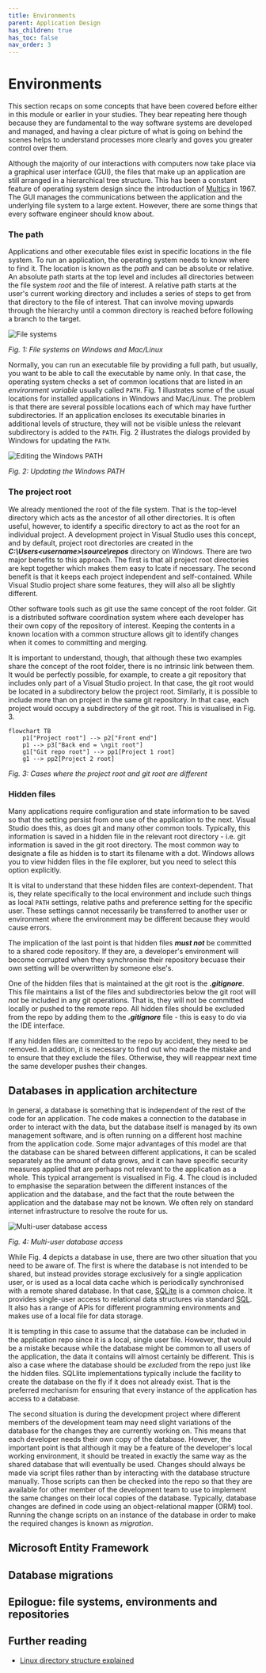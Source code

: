 ```yaml
---
title: Environments
parent: Application Design
has_children: true
has_toc: false
nav_order: 3
---
```


# Environments

This section recaps on some concepts that have been covered before either in this module or
earlier in your studies. They bear repeating here though because they are fundamental to the
way software systems are developed and managed, and having a clear picture of what is going on
behind the scenes helps to understand processes more clearly and goves you greater control over
them.

Although the majority of our interactions with computers now take place via a graphical user
interface (GUI), the files that make up an application are still arranged in a hierarchical tree
structure. This has been a constant feature of operating system design since the introduction of
[Multics](https://en.wikipedia.org/wiki/Hierarchical_file_system) in 1967.
The GUI manages the communications between the application and the underlying file system to a
large extent. However, there are some things that every software engineer should know about.

### The path

Applications and other executable files exist in specific locations in the file system. To run
an application, the operating system needs to know where to find it. The location is known as
the *path* and can be absolute or relative. An absolute path starts at the top level and includes
all directories between the file system *root* and the file of interest. A relative path starts
at the user's current working directory and includes a series of steps to get from that directory
to the file of interest. That can involve moving upwards through the hierarchy until a common
directory is reached before following a branch to the target.

![File systems](../../images/file_systems.png)

*Fig. 1: File systems on Windows and Mac/Linux*

Normally, you can run an executable file by providing a full path, but usually, you want to be
able to call the executable by name only. In that case, the operating system checks a set of
common locations that are listed in an *environment variable* usually called `PATH`. Fig. 1
illustrates some of the usual locations for installed applications in Windows and Mac/Linux. The
problem is that there are several possible locations each of which may have further subdirectories.
If an application encloses its executable binaries in additional levels of structure, they will
not be visible unless the relevant subdirectory is added to the `PATH`. Fig. 2 illustrates the
dialogs provided by Windows for updating the `PATH`.

![Editing the Windows PATH](../../images/windows_path.png)

*Fig. 2: Updating the Windows PATH*

### The project root

We already mentioned the root of the file system. That is the top-level directory which acts as
the ancestor of all other directories. It is often useful, however, to identify a specific
directory to act as the root for an individual project. A development project in Visual Studio
uses this concept, and by default, project root directories are created in the
_**C:\Users\<username>\source\repos**_ directory on Windows. There are two major benefits to
this approach. The first is that all project root directories are kept together which makes
them easy to lcate if necessary. The second benefit is that it keeps each project independent
and self-contained. While Visual Studio project share some features, they will also all be
slightly different.

Other software tools such as git use the same concept of the root folder. Git is a distributed
software coordination system where each developer has their own copy of the repository of
interest. Keeping the contents in a known location with a common structure allows git to
identify changes when it comes to committing and merging.

It is important to understand, though, that although these two examples share the concept of the
root folder, there is no intrinsic link between them. It would be perfectly possible, for example,
to create a git repository that includes only part of a Visual Studio project. In that case, the
git root would be located in a subdirectory below the project root. Similarly, it is possible to
include more than on project in the same git repository. In that case, each project would occupy
a subdirectory of the git root. This is visualised in Fig. 3.

```mermaid
flowchart TB
    p1["Project root"] --> p2["Front end"]
    p1 --> p3["Back end = \ngit root"]
    g1["Git repo root"] --> pp1[Project 1 root]
    g1 --> pp2[Project 2 root]
```

*Fig. 3: Cases where the project root and git root are different*

### Hidden files

Many applications require configuration and state information to be saved so that the setting
persist from one use of the application to the next. Visual Studio does this, as does git and
many other common tools. Typically, this information is saved in a hidden file in the
relevant root directory - i.e. git information is saved in the git root directory. The most
common way to designate a file as hidden is to start its filename with a dot. Windows allows
you to view hidden files in the file explorer, but you need to select this option explicitly.

It is vital to understand that these hidden files are context-dependent. That is, they relate
specifically to the local environment and include such things as local `PATH` settings,
relative paths and preference setting for the specific user. These settings cannot necessarily
be transferred to another user or environment where the environment may be different because
they would cause errors.

The implication of the last point is that hidden files _**must not**_ be committed to a
shared code repository. If they are, a developer's environment will become corrupted when
they synchronise their repository becuase their own setting will be overwritten by someone
else's.

One of the hidden files that is maintained at the git root is the _**.gitignore**_. This file
maintains a list of the files and subdirectories below the git root will *not* be included in
any git operations. That is, they will not be committed locally or pushed to the remote repo.
All hidden files should be excluded from the repo by adding them to the _**.gitignore**_ file -
this is easy to do via the IDE interface.

If any hidden files are committed to the repo by accident, they need to be removed. In addition,
it is necessary to find out who made the mistake and to ensure that they exclude the files.
Otherwise, they will reappear next time the same developer pushes their changes.

## Databases in application architecture

In general, a database is something that is independent of the rest of the code for an
application. The code makes a connection to the database in order to interact with the
data, but the database itself is managed by its own management software, and is often
running on a different host machine from the application code. Some major advantages of this
model are that the database can be shared between different applications, it can be scaled
separately as the amount of data grows, and it can have specific security measures applied
that are perhaps not relevant to the application as a whole. This typical arrangement is
visualised in Fig. 4. The cloud is included to emphasise the separation between the different
instances of the application and the database, and the fact that the route between the
application and the database may not be known. We often rely on standard internet
infrastructure to resolve the route for us.

![Multi-user database access](../../images/database.png)

*Fig. 4: Multi-user database access*

While Fig. 4 depicts a database in use, there are two other situation that you need to be
aware of. The first is where the database is not intended to be shared, but instead provides
storage exclusively for a single application user, or is used as a local data cache which is
periodically synchronised with a remote shared database. In that case,
[SQLite](https://www.sqlite.org/index.html) is a common choice. It provides single-user access
to relational data structures via standard [SQL](https://www.w3schools.com/whatis/whatis_sql.asp).
It also has a range of APIs for different programming environments and makes use of a local file
for data storage.

It is tempting in this case to assume that the database can be included in the application repo
since it is a local, single user file. However, that would be a mistake because while the database
might be common to all users of the application, the data it contains will almost certainly be
different. This is also a case where the database should be *excluded* from the repo just like
the hidden files. SQLlite implementations typically include the facility to create the database
on the fly if it does not already exist. That is the preferred mechanism for ensuring that every
instance of the application has access to a database.

The second situation is during the development project where different members of the development
team may need slight variations of the database for the changes they are currently working on.
This means that each developer needs their own copy of the database. However, the important
point is that although it may be a feature of the developer's local working environment, it
should be treated in exactly the same way as the shared database that will eventually be used.
Changes should always be made via script files rather than by interacting with the database
structure manually. Those scripts can then be checked into the repo so that they are available for
other member of the development team to use to implement the same changes on their local copies
of the database. Typically, database changes are defined in code using an object-relational
mapper (ORM) tool. Running the change scripts on an instance of the database in order to make
the required changes is known as *migration*.

## Microsoft Entity Framework

## Database migrations

## Epilogue: file systems, environments and repositories

## Further reading

* [Linux directory structure explained](https://linuxhandbook.com/linux-directory-structure/)
